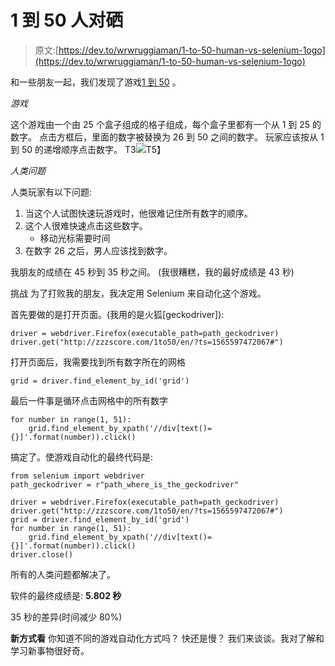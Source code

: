# 1 到 50 人对硒

> 原文:[https://dev.to/wrwruggiaman/1-to-50-human-vs-selenium-1ogo](https://dev.to/wrwruggiaman/1-to-50-human-vs-selenium-1ogo)

和一些朋友一起，我们发现了游戏[1 到 50](http://zzzscore.com/1to50/en/?ts=1565597472067#) 。

*游戏*

这个游戏由一个由 25 个盒子组成的格子组成，每个盒子里都有一个从 1 到 25 的数字。
点击方框后，里面的数字被替换为 26 到 50 之间的数字。
玩家应该按从 1 到 50 的递增顺序点击数字。
T3![](../Images/7722a661da7853f318548f35b5eb971b.png)T5】

*人类问题*

人类玩家有以下问题:

1.  当这个人试图快速玩游戏时，他很难记住所有数字的顺序。
2.  这个人很难快速点击这些数字。
    *   移动光标需要时间
3.  在数字 26 之后，男人应该找到数字。

我朋友的成绩在 45 秒到 35 秒之间。
(我很糟糕，我的最好成绩是 43 秒)

挑战
为了打败我的朋友，我决定用 Selenium 来自动化这个游戏。

首先要做的是打开页面。(我用的是火狐[geckodriver]):

```
driver = webdriver.Firefox(executable_path=path_geckodriver)
driver.get("http://zzzscore.com/1to50/en/?ts=1565597472067#") 
```

打开页面后，我需要找到所有数字所在的网格

```
grid = driver.find_element_by_id('grid') 
```

最后一件事是循环点击网格中的所有数字

```
for number in range(1, 51):
    grid.find_element_by_xpath('//div[text()={}]'.format(number)).click() 
```

搞定了。使游戏自动化的最终代码是:

```
from selenium import webdriver
path_geckodriver = r"path_where_is_the_geckodriver"

driver = webdriver.Firefox(executable_path=path_geckodriver)
driver.get("http://zzzscore.com/1to50/en/?ts=1565597472067#")
grid = driver.find_element_by_id('grid')
for number in range(1, 51):
    grid.find_element_by_xpath('//div[text()={}]'.format(number)).click()
driver.close() 
```

所有的人类问题都解决了。

软件的最终成绩是:
****5.802 秒****

35 秒的差异(时间减少 80%)

**新方式看**
你知道不同的游戏自动化方式吗？
快还是慢？
我们来谈谈。我对了解和学习新事物很好奇。